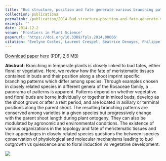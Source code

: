 ```yaml
---
title: "Bud structure, position and fate generate various branching patterns along shoots of closely related Rosaceae species: a review"
collection: publications
permalink: /publication/2014-Bud-structure—position-and-fate-generate-various-branching-patterns-along-shoots-of-closely-related-Rosaceae-species
excerpt: ''
date: 2014-12-2
venue: 'Frontiers in Plant Science'
paperurl: 'https://doi.org/10.3389/fpls.2014.00666'
citation: 'Evelyne Costes, Laurent Crespel, Béatrice Denoyes, Philippe Morel, Marie-Noëlle Demene, Pierre-Eric Lauri, Bénédicte Wenden (2014), "Bud structure, position and fate generate various branching patterns along shoots of closely related Rosaceae species: a review", <i>Frontiers in Plant Science</i>, Volume 5, Pages 666'
---
```

[Download paper here](https://pdfs.semanticscholar.org/541f/62e74bbf6d5aee50ab7b03929a70555b9111.pdf) (PDF, 2,6 MB)

**Abstract**: Branching in temperate plants is closely linked to bud fates, either floral or vegetative. Here, we review how the fate of meristematic tissues contained in buds and their position along a shoot imprint specific branching patterns which differ among species. Through examples chosen in closely related species in different genera of the Rosaceae family, a panorama of patterns is apparent. Patterns depend on whether vegetative and floral buds are borne individually or together in mixed buds, develop as the shoot grows or after a rest period, and are located in axillary or terminal positions along the parent shoot. The resulting branching patterns are conserved among varieties in a given species but progressively change with the parent shoot length during plant ontogeny. They can also be modulated by agronomic and environmental conditions. The existence of various organizations in the topology and fate of meristematic tissues and their appendages in closely related species questions the between-species conservation of physiological and molecular mechanisms leading to bud outgrowth vs quiescence and to floral induction vs vegetative development.

<img src='/bwenden/images/Branching-pattern.png' />

<script type="text/javascript" src="https://d1bxh8uas1mnw7.cloudfront.net/assets/embed.js"></script><div class="altmetric-embed" data-badge-type="donut" data-altmetric-id="2957861" />
